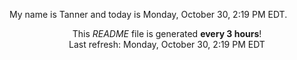 My name is Tanner and today is Monday, October 30, 2:19 PM EDT.

<p align="center">This <i>README</i> file is generated <b>every 3 hours</b>!</br>Last refresh: Monday, October 30, 2:19 PM EDT<br /></p>
